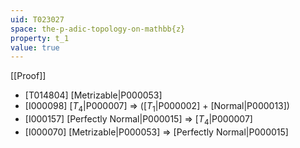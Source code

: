 ```yaml
---
uid: T023027
space: the-p-adic-topology-on-mathbb{z}
property: t_1
value: true
---
```

[[Proof]]

* [T014804] [Metrizable|P000053]
* [I000098] [$T_4$|P000007] => ([$T_1$|P000002] + [Normal|P000013])
* [I000157] [Perfectly Normal|P000015] => [$T_4$|P000007]
* [I000070] [Metrizable|P000053] => [Perfectly Normal|P000015]

